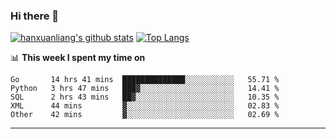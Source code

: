 ### Hi there 👋

<!--
**hanxuanliang/hanxuanliang** is a ✨ _special_ ✨ repository because its `README.md` (this file) appears on your GitHub profile.

Here are some ideas to get you started:

- 🔭 I’m currently working on ...
- 🌱 I’m currently learning ...
- 👯 I’m looking to collaborate on ...
- 🤔 I’m looking for help with ...
- 💬 Ask me about ...
- 📫 How to reach me: ...
- 😄 Pronouns: ...
- ⚡ Fun fact: ...
-->
[![hanxuanliang's github stats](https://github-readme-stats.vercel.app/api?username=hanxuanliang&count_private=true&show_icons=true)](https://github.com/anuraghazra/github-readme-stats)
[![Top Langs](https://github-readme-stats.vercel.app/api/top-langs/?username=hanxuanliang&layout=compact)](https://github.com/anuraghazra/github-readme-stats)

📊 **This week I spent my time on**
<!--START_SECTION:waka-->
```text
Go       14 hrs 41 mins  ██████████████░░░░░░░░░░░   55.71 % 
Python   3 hrs 47 mins   ███▓░░░░░░░░░░░░░░░░░░░░░   14.41 % 
SQL      2 hrs 43 mins   ██▓░░░░░░░░░░░░░░░░░░░░░░   10.35 % 
XML      44 mins         ▓░░░░░░░░░░░░░░░░░░░░░░░░   02.83 % 
Other    42 mins         ▓░░░░░░░░░░░░░░░░░░░░░░░░   02.69 % 
```
<!--END_SECTION:waka-->

***